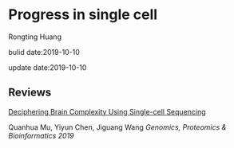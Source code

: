 # Progress in single cell
Rongting Huang

bulid date:2019-10-10

update date:2019-10-10
## Reviews
[Deciphering Brain Complexity Using Single-cell Sequencing](https://doi.org/10.1016/j.gpb.2018.07.007)

Quanhua Mu, Yiyun Chen, Jiguang Wang
*Genomics, Proteomics & Bioinformatics 2019*
